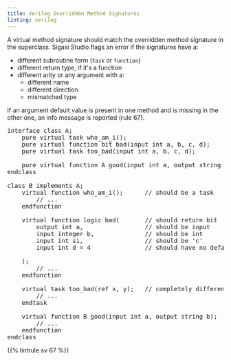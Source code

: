 ```yaml
---
title: Verilog Overridden Method Signatures
linting: verilog
---
```


A virtual method signature should match the overridden method signature in the superclass.
Sigasi Studio flags an error if the signatures have a:
- different subroutine form (`task` or `function`)
- different return type, if it's a function
- different arity or any argument with a:
  - different name
  - different direction
  - mismatched type

If an argument default value is present in one method and is missing in the other one, an info message is reported (rule 67).

<pre>interface class A;
    pure virtual task who_am_i();
    pure virtual function bit bad(input int a, b, c, d);
    pure virtual task too_bad(input int a, b, c, d);

    pure virtual function A good(input int a, output string b);
endclass

class B implements A;
    virtual <span class="error">function</span> who_am_i();      // should be a task
        // ...
    endfunction

    virtual function <span class="error">logic</span> bad(       // should return bit
        <span class="error">output</span> int a,                 // should be input
        input <span class="error">integer</span> b,              // should be int
        input int <span class="error">si</span>,                 // should be 'c'
        input int d = <span class="info">4</span>               // should have no default value

    );
        // ...
    endfunction

    virtual task <span class="error">too_bad(ref x, y)</span>;   // completely different signature
        // ...
    endtask

    virtual <span class="goodcode">function B good(input int a, output string b)</span>;
        // ...
    endfunction
endclass</pre>

{{% lintrule sv 67 %}}

<!-- 62, 63, 64, 65, 66, and 68 not configurable in preferences, only in file -->